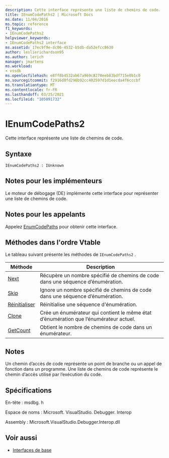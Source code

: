 ```yaml
---
description: Cette interface représente une liste de chemins de code.
title: IEnumCodePaths2 | Microsoft Docs
ms.date: 11/04/2016
ms.topic: reference
f1_keywords:
- IEnumCodePaths2
helpviewer_keywords:
- IEnumCodePaths2 interface
ms.assetid: 17ec9f9e-dc06-4532-b5db-da52efcc8630
author: leslierichardson95
ms.author: lerich
manager: jmartens
ms.workload:
- vssdk
ms.openlocfilehash: e8ff8b4532ab67a969c8270eeb83bdf715e0b1c0
ms.sourcegitcommit: f2916d8fd296b92cc402597d1d1eecda4f6cccbf
ms.translationtype: MT
ms.contentlocale: fr-FR
ms.lasthandoff: 03/25/2021
ms.locfileid: "105091732"
---
```

# <a name="ienumcodepaths2"></a>IEnumCodePaths2
Cette interface représente une liste de chemins de code.

## <a name="syntax"></a>Syntaxe

```
IEnumCodePaths2 : IUnknown
```

## <a name="notes-for-implementers"></a>Notes pour les implémenteurs
 Le moteur de débogage (DE) implémente cette interface pour représenter une liste de chemins de code.

## <a name="notes-for-callers"></a>Notes pour les appelants
 Appelez [EnumCodePaths](../../../extensibility/debugger/reference/idebugprogram2-enumcodepaths.md) pour obtenir cette interface.

## <a name="methods-in-vtable-order"></a>Méthodes dans l'ordre Vtable
 Le tableau suivant présente les méthodes de `IEnumCodePaths2` .

|Méthode|Description|
|------------|-----------------|
|[Next](../../../extensibility/debugger/reference/ienumcodepaths2-next.md)|Récupère un nombre spécifié de chemins de code dans une séquence d’énumération.|
|[Skip](../../../extensibility/debugger/reference/ienumcodepaths2-skip.md)|Ignore un nombre spécifié de chemins de code dans une séquence d’énumération.|
|[Réinitialiser](../../../extensibility/debugger/reference/ienumcodepaths2-reset.md)|Réinitialise une séquence d'énumération.|
|[Clone](../../../extensibility/debugger/reference/ienumcodepaths2-clone.md)|Crée un énumérateur qui contient le même état d’énumération que l’énumérateur actuel.|
|[GetCount](../../../extensibility/debugger/reference/ienumcodepaths2-getcount.md)|Obtient le nombre de chemins de code dans un énumérateur.|

## <a name="remarks"></a>Notes
 Un chemin d’accès de code représente un point de branche ou un appel de fonction dans un programme. Une liste de chemins de code représente le chemin d’accès utilisé par l’exécution du code.

## <a name="requirements"></a>Spécifications
 En-tête : msdbg. h

 Espace de noms : Microsoft. VisualStudio. Debugger. Interop

 Assembly : Microsoft.VisualStudio.Debugger.Interop.dll

## <a name="see-also"></a>Voir aussi
- [Interfaces de base](../../../extensibility/debugger/reference/core-interfaces.md)
